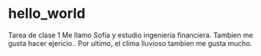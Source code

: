 # hello_world
Tarea de clase 1
Me llamo Sofía y estudio ingeniería financiera.
Tambien me gusta hacer ejericio..
Por ultimo, el clima lluvioso tambien me gusta mucho.
